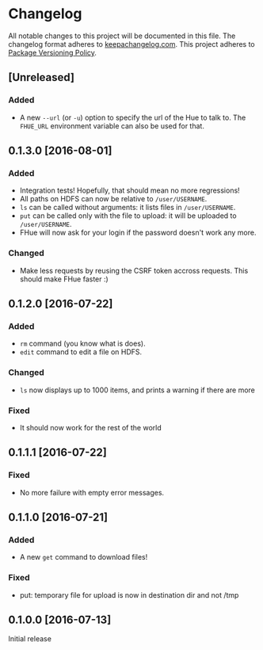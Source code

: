 # Changelog

All notable changes to this project will be documented in this file.
The changelog format adheres to [keepachangelog.com](http://keepachangelog.com/).
This project adheres to [Package Versioning Policy](http://pvp.haskell.org/).

## [Unreleased]

### Added
- A new `--url` (or `-u`) option to specify the url of the Hue to talk to. The `FHUE_URL` environment variable can also be used for that.

## 0.1.3.0 [2016-08-01]

### Added
- Integration tests! Hopefully, that should mean no more regressions!
- All paths on HDFS can now be relative to `/user/USERNAME`.
- `ls` can be called without arguments: it lists files in `/user/USERNAME`.
- `put` can be called only with the file to upload: it will be uploaded to `/user/USERNAME`.
- FHue will now ask for your login if the password doesn't work any more.

### Changed
- Make less requests by reusing the CSRF token accross requests. This should make FHue faster :)

## 0.1.2.0 [2016-07-22]

### Added
- `rm` command (you know what is does).
- `edit` command to edit a file on HDFS.

### Changed
- `ls` now displays up to 1000 items, and prints a warning if there are more

### Fixed
- It should now work for the rest of the world

## 0.1.1.1 [2016-07-22]

### Fixed
- No more failure with empty error messages.

## 0.1.1.0 [2016-07-21]

### Added
- A new `get` command to download files!

### Fixed
- put: temporary file for upload is now in destination dir and not /tmp

## 0.1.0.0 [2016-07-13]
Initial release
